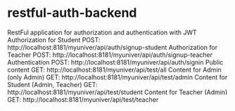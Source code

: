 # restful-auth-backend
RestFul application for authorization and authentication with JWT
Authorization for Student POST: http://localhost:8181/myuniver/api/auth/signup-student
Authorization for Teacher POST: http://localhost:8181/myuniver/api/auth/signup-teacher
Authentication POST: http://localhost:8181/myuniver/api/auth/signin
Public content GET: http://localhost:8181/myuniver/api/test/all
Content for Admin (only Admin) GET: http://localhost:8181/myuniver/api/test/admin
Content for Student (Admin, Teacher) GET: http://localhost:8181/myuniver/api/test/student
Content for Teacher (Admin) GET: http://localhost:8181/myuniver/api/test/teacher
